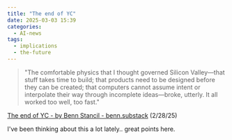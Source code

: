 ```yaml
---
title: "The end of YC"
date: 2025-03-03 15:39
categories:
  - AI-news
tags:
  - implications
  - the-future
---
```


> "The comfortable physics that I thought governed Silicon Valley—that stuff takes time to build; that products need to be designed before they can be created; that computers cannot assume intent or interpolate their way through incomplete ideas—broke, utterly. It all worked too well, too fast."

[The end of YC - by Benn Stancil - benn.substack](https://benn.substack.com/p/the-end-of-yc) 
(2/28/25)

I've been thinking about this a lot lately.. great points here.
